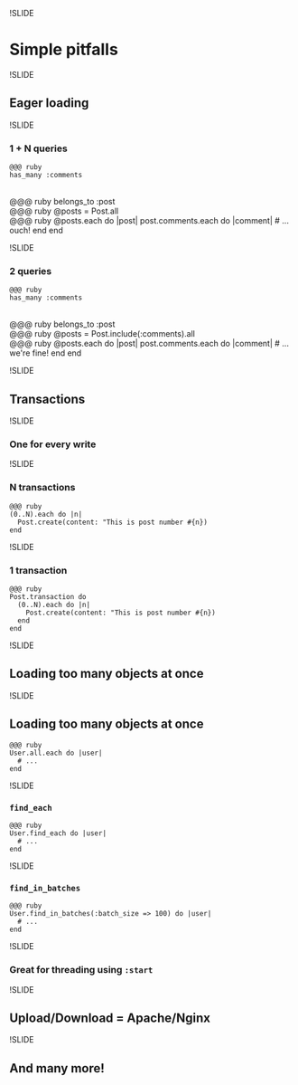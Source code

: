 !SLIDE

# Simple pitfalls

!SLIDE

## Eager loading

!SLIDE

### 1 + N queries

    @@@ ruby
    has_many :comments
<br/>
    @@@ ruby
    belongs_to :post
<br/>
    @@@ ruby
    @posts = Post.all
<br/>
    @@@ ruby
    @posts.each do |post|
      post.comments.each do |comment|
        # ... ouch!
      end
    end

!SLIDE

### 2 queries

    @@@ ruby
    has_many :comments
<br/>
    @@@ ruby
    belongs_to :post
<br/>
    @@@ ruby
    @posts = Post.include(:comments).all
<br/>
    @@@ ruby
    @posts.each do |post|
      post.comments.each do |comment|
        # ... we're fine!
      end
    end

!SLIDE

## Transactions

!SLIDE

### One for every write

!SLIDE

### N transactions

    @@@ ruby
    (0..N).each do |n|
      Post.create(content: "This is post number #{n})
    end

!SLIDE

### 1 transaction

    @@@ ruby
    Post.transaction do
      (0..N).each do |n|
        Post.create(content: "This is post number #{n})
      end
    end

!SLIDE

## Loading too many objects at once

!SLIDE

## Loading too many objects at once

    @@@ ruby
    User.all.each do |user|
      # ...
    end

!SLIDE

### `find_each`

    @@@ ruby
    User.find_each do |user|
      # ...
    end

!SLIDE

### `find_in_batches`

    @@@ ruby
    User.find_in_batches(:batch_size => 100) do |user|
      # ...
    end

!SLIDE

### Great for threading using `:start`

!SLIDE

## Upload/Download = Apache/Nginx

!SLIDE

## And many more!
